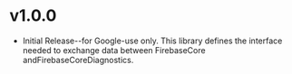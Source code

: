 # v1.0.0
- Initial Release--for Google-use only. This library defines the interface
needed to exchange data between FirebaseCore andFirebaseCoreDiagnostics.